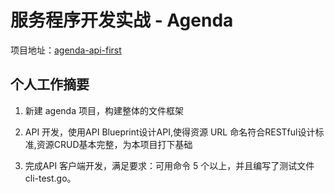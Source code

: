 # 服务程序开发实战 - Agenda

项目地址：[agenda-api-first](https://github.com/renleimlj/agenda-api-first)

## 个人工作摘要

1. 新建 agenda 项目，构建整体的文件框架

1. API 开发，使用API Blueprint设计API,使得资源 URL 命名符合RESTful设计标准,资源CRUD基本完整，为本项目打下基础

1. 完成API 客户端开发，满足要求：可用命令 5 个以上，并且编写了测试文件cli-test.go。
